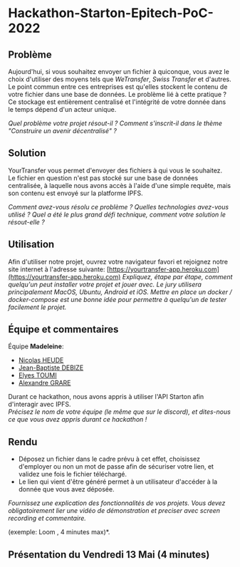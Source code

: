 # Hackathon-Starton-Epitech-PoC-2022

## Problème
Aujourd'hui, si vous souhaitez envoyer un fichier à quiconque, vous avez le choix d'utiliser des moyens tels que *WeTransfer*, *Swiss Transfer* et d'autres.  
Le point commun entre ces entreprises est qu'elles stockent le contenu de votre fichier dans une base de données.
Le problème lié à cette pratique ?  
Ce stockage est entièrement centralisé et l'intégrité de votre donnée dans le temps dépend d'un acteur unique.

*Quel problème votre projet résout-il ? Comment s'inscrit-il dans le thème "Construire un avenir décentralisé" ?*

## Solution
YourTransfer vous permet d'envoyer des fichiers à qui vous le souhaitez.  
Le fichier en question n'est pas stocké sur une base de données centralisée, à laquelle nous avons accès à l'aide d'une simple requête, mais son contenu est envoyé sur la platforme IPFS.

*Comment avez-vous résolu ce problème ? Quelles technologies avez-vous utilisé ? Quel a été le plus grand défi technique, comment votre solution le résout-elle ?*

## Utilisation
Afin d'utiliser notre projet, ouvrez votre navigateur favori et rejoignez notre site internet à l'adresse
suivante: [https://yourtransfer-app.heroku.com](https://yourtransfer-app.heroku.com)
*Expliquez, étape par étape, comment quelqu'un peut installer votre projet et jouer avec. Le jury utilisera principalement MacOS, Ubuntu, Android et iOS. Mettre en place un docker / docker-compose est une bonne idée pour permettre à quelqu'un de tester facilement le projet.*

## Équipe et commentaires
Équipe **Madeleine**:
*   [Nicolas HEUDE](nicolas.heude@epitech.eu)
*   [Jean-Baptiste DEBIZE](jean-baptise.debize@epitech.eu)
*   [Elyes TOUMI](elyes.toumi@epitech.eu)
*   [Alexandre GRARE](alexandre.grare@epitech.eu)

Durant ce hackathon, nous avons appris à utiliser l'API Starton afin d'interagir avec IPFS.  
*Précisez le nom de votre équipe (le même que sur le discord), et dites-nous ce que vous avez appris durant ce hackathon !*

## Rendu
*   Déposez un fichier dans le cadre prévu à cet effet, choisissez d'employer ou non un mot de passe afin de sécuriser votre lien, et validez une fois le fichier téléchargé.
*   Le lien qui vient d'être généré permet à un utilisateur d'accéder à la donnée que vous avez déposée.

*Fournissez une explication des fonctionnalités de vos projets. Vous devez obligatoirement lier une vidéo de démonstration et preciser avec screen recording et commentaire.*

(exemple: Loom , 4 minutes max)*.

## Présentation du Vendredi 13 Mai (4 minutes)
